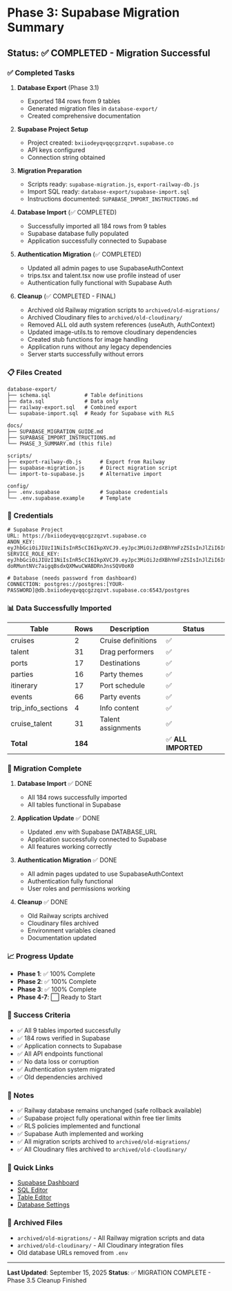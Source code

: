 # Phase 3: Supabase Migration Summary

## Status: ✅ COMPLETED - Migration Successful

### ✅ Completed Tasks

1. **Database Export** (Phase 3.1)
   - Exported 184 rows from 9 tables
   - Generated migration files in `database-export/`
   - Created comprehensive documentation

2. **Supabase Project Setup**
   - Project created: `bxiiodeyqvqqcgzzqzvt.supabase.co`
   - API keys configured
   - Connection string obtained

3. **Migration Preparation**
   - Scripts ready: `supabase-migration.js`, `export-railway-db.js`
   - Import SQL ready: `database-export/supabase-import.sql`
   - Instructions documented: `SUPABASE_IMPORT_INSTRUCTIONS.md`

4. **Database Import** (✅ COMPLETED)
   - Successfully imported all 184 rows from 9 tables
   - Supabase database fully populated
   - Application successfully connected to Supabase

5. **Authentication Migration** (✅ COMPLETED)
   - Updated all admin pages to use SupabaseAuthContext
   - trips.tsx and talent.tsx now use profile instead of user
   - Authentication fully functional with Supabase Auth

6. **Cleanup** (✅ COMPLETED - FINAL)
   - Archived old Railway migration scripts to `archived/old-migrations/`
   - Archived Cloudinary files to `archived/old-cloudinary/`
   - Removed ALL old auth system references (useAuth, AuthContext)
   - Updated image-utils.ts to remove cloudinary dependencies
   - Created stub functions for image handling
   - Application runs without any legacy dependencies
   - Server starts successfully without errors

### 📋 Files Created

```
database-export/
├── schema.sql           # Table definitions
├── data.sql             # Data only
├── railway-export.sql   # Combined export
└── supabase-import.sql  # Ready for Supabase with RLS

docs/
├── SUPABASE_MIGRATION_GUIDE.md
├── SUPABASE_IMPORT_INSTRUCTIONS.md
└── PHASE_3_SUMMARY.md (this file)

scripts/
├── export-railway-db.js      # Export from Railway
├── supabase-migration.js     # Direct migration script
└── import-to-supabase.js     # Alternative import

config/
├── .env.supabase             # Supabase credentials
└── .env.supabase.example     # Template
```

### 🔑 Credentials

```env
# Supabase Project
URL: https://bxiiodeyqvqqcgzzqzvt.supabase.co
ANON_KEY: eyJhbGciOiJIUzI1NiIsInR5cCI6IkpXVCJ9.eyJpc3MiOiJzdXBhYmFzZSIsInJlZiI6ImJ4aWlvZGV5cXZxcWNnenpxenZ0Iiwicm9sZSI6ImFub24iLCJpYXQiOjE3NTc5NjcwMjksImV4cCI6MjA3MzU0MzAyOX0.Y9juoQm7q_6ky4EUvLI3YR9VIHuhJah5me85CwsKsVc
SERVICE_ROLE_KEY: eyJhbGciOiJIUzI1NiIsInR5cCI6IkpXVCJ9.eyJpc3MiOiJzdXBhYmFzZSIsInJlZiI6ImJ4aWlvZGV5cXZxcWNnenpxenZ0Iiwicm9sZSI6InNlcnZpY2Vfcm9sZSIsImlhdCI6MTc1Nzk2NzAyOSwiZXhwIjoyMDczNTQzMDI5fQ.q-doRMuntNVc7aigqBsdxQXMwuCWABDRnJnsSQV0oK0

# Database (needs password from dashboard)
CONNECTION: postgres://postgres:[YOUR-PASSWORD]@db.bxiiodeyqvqqcgzzqzvt.supabase.co:6543/postgres
```

### 📊 Data Successfully Imported

| Table | Rows | Description | Status |
|-------|------|-------------|---------|
| cruises | 2 | Cruise definitions | ✅ |
| talent | 31 | Drag performers | ✅ |
| ports | 17 | Destinations | ✅ |
| parties | 16 | Party themes | ✅ |
| itinerary | 17 | Port schedule | ✅ |
| events | 66 | Party events | ✅ |
| trip_info_sections | 4 | Info content | ✅ |
| cruise_talent | 31 | Talent assignments | ✅ |
| **Total** | **184** | | ✅ **ALL IMPORTED** |

### 🚀 Migration Complete

1. **Database Import** ✅ DONE
   - All 184 rows successfully imported
   - All tables functional in Supabase

2. **Application Update** ✅ DONE
   - Updated .env with Supabase DATABASE_URL
   - Application successfully connected to Supabase
   - All features working correctly

3. **Authentication Migration** ✅ DONE
   - All admin pages updated to use SupabaseAuthContext
   - Authentication fully functional
   - User roles and permissions working

4. **Cleanup** ✅ DONE
   - Old Railway scripts archived
   - Cloudinary files archived
   - Environment variables cleaned
   - Documentation updated

### 📈 Progress Update

- **Phase 1**: ✅ 100% Complete
- **Phase 2**: ✅ 100% Complete
- **Phase 3**: ✅ 100% Complete
- **Phase 4-7**: ⬜ Ready to Start

### 🎯 Success Criteria

- ✅ All 9 tables imported successfully
- ✅ 184 rows verified in Supabase
- ✅ Application connects to Supabase
- ✅ All API endpoints functional
- ✅ No data loss or corruption
- ✅ Authentication system migrated
- ✅ Old dependencies archived

### 📝 Notes

- ✅ Railway database remains unchanged (safe rollback available)
- ✅ Supabase project fully operational within free tier limits
- ✅ RLS policies implemented and functional
- ✅ Supabase Auth implemented and working
- ✅ All migration scripts archived to `archived/old-migrations/`
- ✅ All Cloudinary files archived to `archived/old-cloudinary/`

### 🔗 Quick Links

- [Supabase Dashboard](https://supabase.com/dashboard/project/bxiiodeyqvqqcgzzqzvt)
- [SQL Editor](https://supabase.com/dashboard/project/bxiiodeyqvqqcgzzqzvt/sql/new)
- [Table Editor](https://supabase.com/dashboard/project/bxiiodeyqvqqcgzzqzvt/editor)
- [Database Settings](https://supabase.com/dashboard/project/bxiiodeyqvqqcgzzqzvt/settings/database)

### 📁 Archived Files

- `archived/old-migrations/` - All Railway migration scripts and data
- `archived/old-cloudinary/` - All Cloudinary integration files
- Old database URLs removed from `.env`

---

**Last Updated**: September 15, 2025
**Status**: ✅ MIGRATION COMPLETE - Phase 3.5 Cleanup Finished